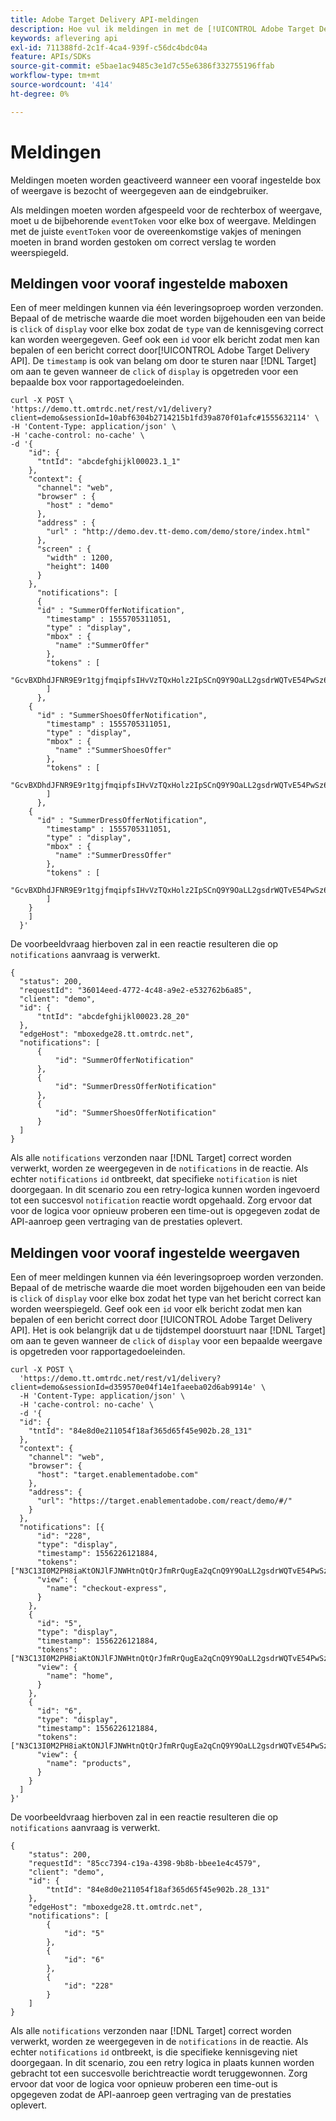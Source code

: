 ```yaml
---
title: Adobe Target Delivery API-meldingen
description: Hoe vul ik meldingen in met de [!UICONTROL Adobe Target Delivery API]?
keywords: aflevering api
exl-id: 711388fd-2c1f-4ca4-939f-c56dc4bdc04a
feature: APIs/SDKs
source-git-commit: e5bae1ac9485c3e1d7c55e6386f332755196ffab
workflow-type: tm+mt
source-wordcount: '414'
ht-degree: 0%

---
```


# Meldingen

Meldingen moeten worden geactiveerd wanneer een vooraf ingestelde box of weergave is bezocht of weergegeven aan de eindgebruiker.

Als meldingen moeten worden afgespeeld voor de rechterbox of weergave, moet u de bijbehorende `eventToken` voor elke box of weergave. Meldingen met de juiste `eventToken` voor de overeenkomstige vakjes of meningen moeten in brand worden gestoken om correct verslag te worden weerspiegeld.

## Meldingen voor vooraf ingestelde maboxen

Een of meer meldingen kunnen via één leveringsoproep worden verzonden. Bepaal of de metrische waarde die moet worden bijgehouden een van beide is `click` of `display` voor elke box zodat de `type` van de kennisgeving correct kan worden weergegeven. Geef ook een `id` voor elk bericht zodat men kan bepalen of een bericht correct door[!UICONTROL  Adobe Target Delivery API]. De `timestamp` is ook van belang om door te sturen naar [!DNL Target] om aan te geven wanneer de `click` of `display` is opgetreden voor een bepaalde box voor rapportagedoeleinden.

```
curl -X POST \
'https://demo.tt.omtrdc.net/rest/v1/delivery?client=demo&sessionId=10abf6304b2714215b1fd39a870f01afc#1555632114' \
-H 'Content-Type: application/json' \
-H 'cache-control: no-cache' \
-d '{
    "id": {
      "tntId": "abcdefghijkl00023.1_1"
    },
    "context": {
      "channel": "web",
      "browser" : {
        "host" : "demo"
      },
      "address" : {
        "url" : "http://demo.dev.tt-demo.com/demo/store/index.html"
      },
      "screen" : {
        "width" : 1200,
        "height": 1400
      }
    },
      "notifications": [
      {
      "id" : "SummerOfferNotification",
        "timestamp" : 1555705311051,
        "type" : "display",
        "mbox" : {
          "name" :"SummerOffer"   
        },
        "tokens" : [
          "GcvBXDhdJFNR9E9r1tgjfmqipfsIHvVzTQxHolz2IpSCnQ9Y9OaLL2gsdrWQTvE54PwSz67rmXWmSnkXpSSS2Q"
        ]
      },
    {
      "id" : "SummerShoesOfferNotification",
        "timestamp" : 1555705311051,
        "type" : "display",
        "mbox" : {
          "name" :"SummerShoesOffer"   
        },
        "tokens" : [
          "GcvBXDhdJFNR9E9r1tgjfmqipfsIHvVzTQxHolz2IpSCnQ9Y9OaLL2gsdrWQTvE54PwSz67rmXWmSnkXpSSS2Q"
        ]
      },
    {
      "id" : "SummerDressOfferNotification",
        "timestamp" : 1555705311051,
        "type" : "display",
        "mbox" : {
          "name" :"SummerDressOffer"   
        },
        "tokens" : [
          "GcvBXDhdJFNR9E9r1tgjfmqipfsIHvVzTQxHolz2IpSCnQ9Y9OaLL2gsdrWQTvE54PwSz67rmXWmSnkXpSSS2Q"
        ]
    } 
    ]
  }'
```

De voorbeeldvraag hierboven zal in een reactie resulteren die op `notifications` aanvraag is verwerkt.

```
{
  "status": 200,
  "requestId": "36014eed-4772-4c48-a9e2-e532762b6a85",
  "client": "demo",
  "id": {
      "tntId": "abcdefghijkl00023.28_20"
  },
  "edgeHost": "mboxedge28.tt.omtrdc.net",
  "notifications": [
      {
          "id": "SummerOfferNotification"
      },
      {
          "id": "SummerDressOfferNotification"
      },
      {
          "id": "SummerShoesOfferNotification"
      }
  ]
}
```

Als alle `notifications` verzonden naar [!DNL Target] correct worden verwerkt, worden ze weergegeven in de `notifications` in de reactie. Als echter `notifications` `id` ontbreekt, dat specifieke `notification` is niet doorgegaan. In dit scenario zou een retry-logica kunnen worden ingevoerd tot een succesvol `notification` reactie wordt opgehaald. Zorg ervoor dat voor de logica voor opnieuw proberen een time-out is opgegeven zodat de API-aanroep geen vertraging van de prestaties oplevert.

## Meldingen voor vooraf ingestelde weergaven

Een of meer meldingen kunnen via één leveringsoproep worden verzonden. Bepaal of de metrische waarde die moet worden bijgehouden een van beide is `click` of `display` voor elke box zodat het type van het bericht correct kan worden weerspiegeld. Geef ook een `id` voor elk bericht zodat men kan bepalen of een bericht correct door [!UICONTROL Adobe Target Delivery API]. Het is ook belangrijk dat u de tijdstempel doorstuurt naar [!DNL Target] om aan te geven wanneer de `click` of `display` voor een bepaalde weergave is opgetreden voor rapportagedoeleinden.

```
curl -X POST \
  'https://demo.tt.omtrdc.net/rest/v1/delivery?client=demo&sessionId=d359570e04f14e1faeeba02d6ab9914e' \
  -H 'Content-Type: application/json' \
  -H 'cache-control: no-cache' \
  -d '{
  "id": {
    "tntId": "84e8d0e211054f18af365d65f45e902b.28_131"
  },
  "context": {
    "channel": "web",
    "browser": {
      "host": "target.enablementadobe.com"
    },
    "address": {
      "url": "https://target.enablementadobe.com/react/demo/#/"
    }
  },
  "notifications": [{
      "id": "228",
      "type": "display",
      "timestamp": 1556226121884,
      "tokens": ["N3C13I0M2PH8iaKtONJlFJNWHtnQtQrJfmRrQugEa2qCnQ9Y9OaLL2gsdrWQTvE54PwSz67rmXWmSnkXpSSS2Q=="],
      "view": {
        "name": "checkout-express",
      }
    },
    {
      "id": "5",
      "type": "display",
      "timestamp": 1556226121884,
      "tokens": ["N3C13I0M2PH8iaKtONJlFJNWHtnQtQrJfmRrQugEa2qCnQ9Y9OaLL2gsdrWQTvE54PwSz67rmXWmSnkXpSSS2Q=="],
      "view": {
        "name": "home",
      }
    },
    {
      "id": "6",
      "type": "display",
      "timestamp": 1556226121884,
      "tokens": ["N3C13I0M2PH8iaKtONJlFJNWHtnQtQrJfmRrQugEa2qCnQ9Y9OaLL2gsdrWQTvE54PwSz67rmXWmSnkXpSSS2Q=="],
      "view": {
        "name": "products",
      }
    }
  ]
}'
```

De voorbeeldvraag hierboven zal in een reactie resulteren die op `notifications` aanvraag is verwerkt.

```
{
    "status": 200,
    "requestId": "85cc7394-c19a-4398-9b8b-bbee1e4c4579",
    "client": "demo",
    "id": {
        "tntId": "84e8d0e211054f18af365d65f45e902b.28_131"
    },
    "edgeHost": "mboxedge28.tt.omtrdc.net",
    "notifications": [
        {
            "id": "5"
        },
        {
            "id": "6"
        },
        {
            "id": "228"
        }
    ]
}
```

Als alle `notifications` verzonden naar  [!DNL Target] correct worden verwerkt, worden ze weergegeven in de `notifications` in de reactie. Als echter `notifications` `id` ontbreekt, is die specifieke kennisgeving niet doorgegaan. In dit scenario, zou een retry logica in plaats kunnen worden gebracht tot een succesvolle berichtreactie wordt teruggewonnen. Zorg ervoor dat voor de logica voor opnieuw proberen een time-out is opgegeven zodat de API-aanroep geen vertraging van de prestaties oplevert.
